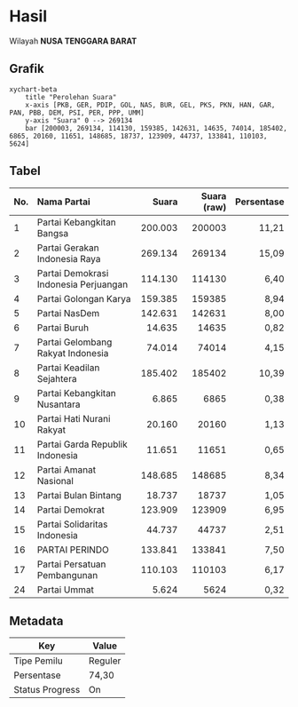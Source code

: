 # Hasil

Wilayah **NUSA TENGGARA BARAT**

## Grafik

```mermaid
xychart-beta
    title "Perolehan Suara"
    x-axis [PKB, GER, PDIP, GOL, NAS, BUR, GEL, PKS, PKN, HAN, GAR, PAN, PBB, DEM, PSI, PER, PPP, UMM]
    y-axis "Suara" 0 --> 269134
    bar [200003, 269134, 114130, 159385, 142631, 14635, 74014, 185402, 6865, 20160, 11651, 148685, 18737, 123909, 44737, 133841, 110103, 5624]
```

## Tabel

| No. | Nama Partai                           | Suara   | Suara (raw) | Persentase |
|:--- |:------------------------------------- | -------:| -----------:| ----------:|
| 1   | Partai Kebangkitan Bangsa             | 200.003 | 200003      | 11,21      |
| 2   | Partai Gerakan Indonesia Raya         | 269.134 | 269134      | 15,09      |
| 3   | Partai Demokrasi Indonesia Perjuangan | 114.130 | 114130      | 6,40       |
| 4   | Partai Golongan Karya                 | 159.385 | 159385      | 8,94       |
| 5   | Partai NasDem                         | 142.631 | 142631      | 8,00       |
| 6   | Partai Buruh                          | 14.635  | 14635       | 0,82       |
| 7   | Partai Gelombang Rakyat Indonesia     | 74.014  | 74014       | 4,15       |
| 8   | Partai Keadilan Sejahtera             | 185.402 | 185402      | 10,39      |
| 9   | Partai Kebangkitan Nusantara          | 6.865   | 6865        | 0,38       |
| 10  | Partai Hati Nurani Rakyat             | 20.160  | 20160       | 1,13       |
| 11  | Partai Garda Republik Indonesia       | 11.651  | 11651       | 0,65       |
| 12  | Partai Amanat Nasional                | 148.685 | 148685      | 8,34       |
| 13  | Partai Bulan Bintang                  | 18.737  | 18737       | 1,05       |
| 14  | Partai Demokrat                       | 123.909 | 123909      | 6,95       |
| 15  | Partai Solidaritas Indonesia          | 44.737  | 44737       | 2,51       |
| 16  | PARTAI PERINDO                        | 133.841 | 133841      | 7,50       |
| 17  | Partai Persatuan Pembangunan          | 110.103 | 110103      | 6,17       |
| 24  | Partai Ummat                          | 5.624   | 5624        | 0,32       |


## Metadata

| Key             | Value   |
| --------------- | ------- |
| Tipe Pemilu     | Reguler |
| Persentase      | 74,30   |
| Status Progress | On      |




